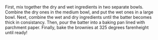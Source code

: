 First, mix together the dry and wet ingredients in two separate bowls. Combine the dry ones in the medium bowl, and put the wet ones in a large bowl.
Next, combine the wet and dry ingredients until the batter becomes thick in consistancy.
Then, pour the batter into a baking pan lined with parchment paper.
Finally, bake the brownies at 325 degrees farenheight until ready!